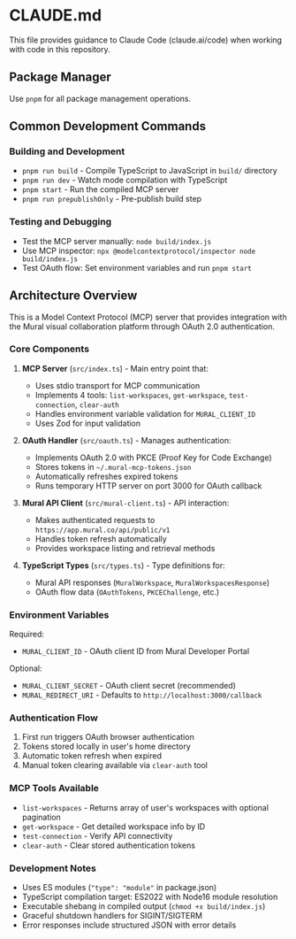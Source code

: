 # CLAUDE.md

This file provides guidance to Claude Code (claude.ai/code) when working with code in this repository.

## Package Manager
Use `pnpm` for all package management operations.

## Common Development Commands

### Building and Development
- `pnpm run build` - Compile TypeScript to JavaScript in `build/` directory
- `pnpm run dev` - Watch mode compilation with TypeScript
- `pnpm start` - Run the compiled MCP server
- `pnpm run prepublishOnly` - Pre-publish build step

### Testing and Debugging
- Test the MCP server manually: `node build/index.js`
- Use MCP inspector: `npx @modelcontextprotocol/inspector node build/index.js`
- Test OAuth flow: Set environment variables and run `pnpm start`

## Architecture Overview

This is a Model Context Protocol (MCP) server that provides integration with the Mural visual collaboration platform through OAuth 2.0 authentication.

### Core Components

1. **MCP Server** (`src/index.ts`) - Main entry point that:
   - Uses stdio transport for MCP communication
   - Implements 4 tools: `list-workspaces`, `get-workspace`, `test-connection`, `clear-auth`
   - Handles environment variable validation for `MURAL_CLIENT_ID`
   - Uses Zod for input validation

2. **OAuth Handler** (`src/oauth.ts`) - Manages authentication:
   - Implements OAuth 2.0 with PKCE (Proof Key for Code Exchange)
   - Stores tokens in `~/.mural-mcp-tokens.json`
   - Automatically refreshes expired tokens
   - Runs temporary HTTP server on port 3000 for OAuth callback

3. **Mural API Client** (`src/mural-client.ts`) - API interaction:
   - Makes authenticated requests to `https://app.mural.co/api/public/v1`
   - Handles token refresh automatically
   - Provides workspace listing and retrieval methods

4. **TypeScript Types** (`src/types.ts`) - Type definitions for:
   - Mural API responses (`MuralWorkspace`, `MuralWorkspacesResponse`)
   - OAuth flow data (`OAuthTokens`, `PKCEChallenge`, etc.)

### Environment Variables

Required:
- `MURAL_CLIENT_ID` - OAuth client ID from Mural Developer Portal

Optional:
- `MURAL_CLIENT_SECRET` - OAuth client secret (recommended)
- `MURAL_REDIRECT_URI` - Defaults to `http://localhost:3000/callback`

### Authentication Flow

1. First run triggers OAuth browser authentication
2. Tokens stored locally in user's home directory
3. Automatic token refresh when expired
4. Manual token clearing available via `clear-auth` tool

### MCP Tools Available

- `list-workspaces` - Returns array of user's workspaces with optional pagination
- `get-workspace` - Get detailed workspace info by ID
- `test-connection` - Verify API connectivity
- `clear-auth` - Clear stored authentication tokens

### Development Notes

- Uses ES modules (`"type": "module"` in package.json)
- TypeScript compilation target: ES2022 with Node16 module resolution
- Executable shebang in compiled output (`chmod +x build/index.js`)
- Graceful shutdown handlers for SIGINT/SIGTERM
- Error responses include structured JSON with error details